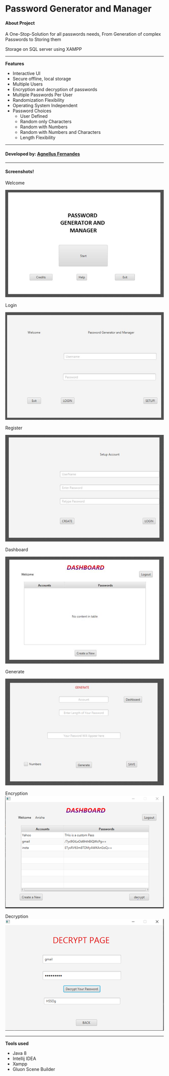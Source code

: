 
# Password Generator and Manager
#### About Project

A One-Stop-Solution for all passwords needs, From Generation of complex Passwords to Storing them

Storage on SQL server using XAMPP
***
**Features**

 - Interactive UI
 - Secure offline, local storage
 - Multiple Users
 - Encryption and decryption of passwords
 - Multiple Passwords Per User
 - Randomization Flexibility
 - Operating System Independent
 - Password Choices
	 - User Defined
	 - Random only Characters
	 - Random with Numbers
	 - Random with Numbers and Characters
	 - Length Flexibility

***
#### Developed by: [**Agnellus Fernandes**](https://www.linkedin.com/in/agnellus-fernandes-81232b192)
***
#### Screenshots!

Welcome

![1](ScreenShots/1.JPG)

Login

![1](ScreenShots/2.JPG)

Register

![1](ScreenShots/3.JPG)

Dashboard

![1](ScreenShots/4.JPG)

Generate

![1](ScreenShots/5.JPG)

Encryption
![1](ScreenShots/pm1.PNG)

Decryption
![1](ScreenShots/pm2.PNG)

***
**Tools used**

 - Java 8
 - Intellij IDEA
 - Xampp
 - Gluon Scene Builder
